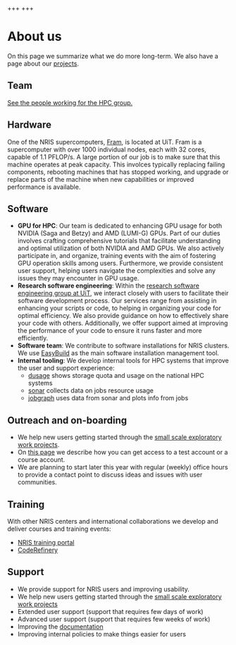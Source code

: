 +++
+++


# About us

On this page we summarize what we do more long-term. We also have a page about
our [projects](@/projects.md).

## Team

[See the people working for the HPC group.](/about/team/)


## Hardware

One of the NRIS supercomputers, [Fram](https://documentation.sigma2.no/hpc_machines/fram.html#fram), is located at UiT. Fram is a
supercomputer with over 1000 individual nodes, each with 32 cores, capable of
1.1 PFLOP/s. A large portion of our job is to make sure that this machine
operates at peak capacity. This involces typically replacing failing components,
rebooting machines that has stopped working, and upgrade or replace parts of
the machine when new capabilities or improved performance is available.


## Software

- **GPU for HPC**:
  Our team is dedicated to enhancing GPU usage for both NVIDIA (Saga and Betzy) and AMD (LUMI-G) GPUs.
  Part of our duties involves crafting comprehensive tutorials that facilitate understanding and optimal
  utilization of both NVIDIA and AMD GPUs. We also actively participate in, and organize, training events
  with the aim of fostering GPU operation skills among users. Furthermore, we provide consistent user support,
  helping users navigate the complexities and solve any issues they may encounter in GPU usage.
- **Research software engineering**:
  Within the [research software engineering group at UiT](https://research-software.uit.no),
  we interact closely with users to facilitate their software development process. Our services range from
  assisting in enhancing your scripts or code, to helping in organizing your code for optimal efficiency.
  We also provide guidance on how to effectively share your code with others. Additionally, we offer support
  aimed at improving the performance of your code to ensure it runs faster and more efficiently.
- **Software team**: We contribute to software installations for NRIS clusters.
  We use [EasyBuild](https://docs.easybuild.io) as the main software installation management tool. 
- **Internal tooling**:
  We develop internal tools for HPC systems that improve the user and support experience:
  * [dusage](https://github.com/NordicHPC/dusage/) shows storage quota and usage on the national HPC systems
  * [sonar](https://github.com/NordicHPC/sonar/) collects data on jobs resource usage
  * [jobgraph](https://github.com/NordicHPC/jobgraph/) uses data from sonar and plots info from jobs


## Outreach and on-boarding

- We help new users getting started through the
  [small scale exploratory work projects](https://www.sigma2.no/small-scale-exploratory-work).
- On [this page](@/accounts.md) we describe how you can get access to a test
  account or a course account.
- We are planning to start later this year with regular (weekly) office hours
  to provide a contact point to discuss ideas and issues with user communities.


## Training

With other NRIS centers and international collaborations we develop and deliver courses and training events:
- [NRIS training portal](https://documentation.sigma2.no/training/events.html)
- [CodeRefinery](https://coderefinery.org/)


## Support

- We provide support for NRIS users and improving usability. 
- We help new users getting started through the [small scale exploratory work projects](https://www.sigma2.no/small-scale-exploratory-work)
- Extended user support (support that requires few days of work)
- Advanced user support (support that requires few weeks of work)
- Improving the [documentation](https://documentation.sigma2.no/)
- Improving internal policies to make things easier for users
